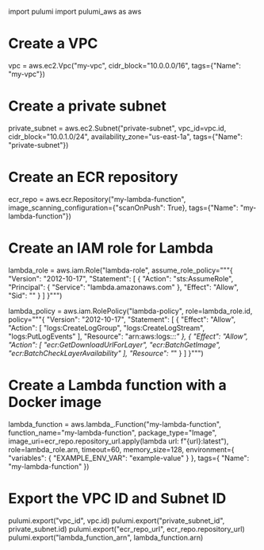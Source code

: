 import pulumi
import pulumi_aws as aws

# Create a VPC
vpc = aws.ec2.Vpc("my-vpc",
                  cidr_block="10.0.0.0/16",
                  tags={"Name": "my-vpc"})

# Create a private subnet
private_subnet = aws.ec2.Subnet("private-subnet",
                                vpc_id=vpc.id,
                                cidr_block="10.0.1.0/24",
                                availability_zone="us-east-1a",
                                tags={"Name": "private-subnet"})

# Create an ECR repository
ecr_repo = aws.ecr.Repository("my-lambda-function",
                              image_scanning_configuration={"scanOnPush": True},
                              tags={"Name": "my-lambda-function"})

# Create an IAM role for Lambda
lambda_role = aws.iam.Role("lambda-role",
                           assume_role_policy="""{
                               "Version": "2012-10-17",
                               "Statement": [
                                   {
                                       "Action": "sts:AssumeRole",
                                       "Principal": {
                                           "Service": "lambda.amazonaws.com"
                                       },
                                       "Effect": "Allow",
                                       "Sid": ""
                                   }
                               ]
                           }""")

lambda_policy = aws.iam.RolePolicy("lambda-policy",
                                   role=lambda_role.id,
                                   policy="""{
                                       "Version": "2012-10-17",
                                       "Statement": [
                                           {
                                               "Effect": "Allow",
                                               "Action": [
                                                   "logs:CreateLogGroup",
                                                   "logs:CreateLogStream",
                                                   "logs:PutLogEvents"
                                               ],
                                               "Resource": "arn:aws:logs:*:*:*"
                                           },
                                           {
                                               "Effect": "Allow",
                                               "Action": [
                                                   "ecr:GetDownloadUrlForLayer",
                                                   "ecr:BatchGetImage",
                                                   "ecr:BatchCheckLayerAvailability"
                                               ],
                                               "Resource": "*"
                                           }
                                       ]
                                   }""")

# Create a Lambda function with a Docker image
lambda_function = aws.lambda_.Function("my-lambda-function",
                                       function_name="my-lambda-function",
                                       package_type="Image",
                                       image_uri=ecr_repo.repository_url.apply(lambda url: f"{url}:latest"),
                                       role=lambda_role.arn,
                                       timeout=60,
                                       memory_size=128,
                                       environment={
                                           "variables": {
                                               "EXAMPLE_ENV_VAR": "example-value"
                                           }
                                       },
                                       tags={
                                           "Name": "my-lambda-function"
                                       })

# Export the VPC ID and Subnet ID
pulumi.export("vpc_id", vpc.id)
pulumi.export("private_subnet_id", private_subnet.id)
pulumi.export("ecr_repo_url", ecr_repo.repository_url)
pulumi.export("lambda_function_arn", lambda_function.arn)

